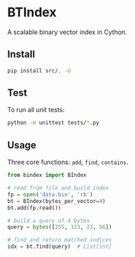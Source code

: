 # BTIndex

A scalable binary vector index in Cython.

## Install

```bash
pip install src/. -U
```

## Test

To run all unit tests:

```bash
python -m unittest tests/*.py
```

## Usage

Three core functions: `add`, `find`, `contains`.

```python
from bindex import BIndex

# read from file and build index
fp = open('data.bin', 'rb')
bt = BIndex(bytes_per_vector=4)
bt.add(fp.read())

# build a query of 4 bytes
query = bytes([255, 123, 23, 56])

# find and return matched indices
idx = bt.find(query)  # List[int]
```